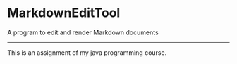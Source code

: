 # MarkdownEditTool

A program to edit and render Markdown documents

---

This is an assignment of my java programming course.
